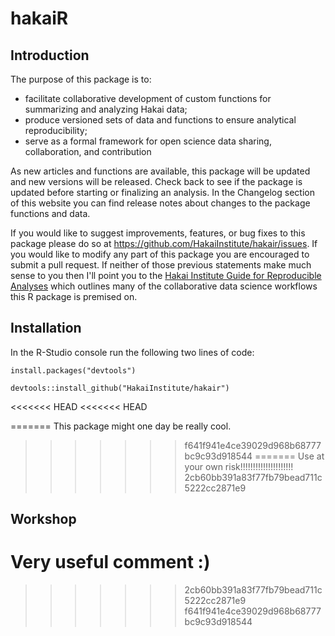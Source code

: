 # hakaiR

## Introduction

The purpose of this package is to:

* facilitate collaborative development of custom functions for summarizing and analyzing Hakai data;
* produce versioned sets of data and functions to ensure analytical reproducibility;
* serve as a formal framework for open science data sharing, collaboration, and contribution

As new articles and functions are available, this package will be updated and new versions will be released. Check back to see if the package is updated before starting or finalizing an analysis. In the Changelog section of this website you can find release notes about changes to the package functions and data.

If you would like to suggest improvements, features, or bug fixes to this package please do so at https://github.com/HakaiInstitute/hakair/issues. If you would like to modify any part of this package you are encouraged to submit a pull request. If neither of those previous statements make much sense to you then I'll point you to the [Hakai Institute Guide for Reproducible Analyses](https://hecate.hakai.org/rguide/#) which outlines many of the collaborative data science workflows this R package is premised on.

## Installation

In the R-Studio console run the following two lines of code:

`install.packages("devtools")`

`devtools::install_github("HakaiInstitute/hakair")`

<<<<<<< HEAD
<<<<<<< HEAD


=======
This package might one day be really cool.
>>>>>>> f641f941e4ce39029d968b68777bc9c93d918544
=======
Use at your own risk!!!!!!!!!!!!!!!!!!!!!
>>>>>>> 2cb60bb391a83f77fb79bead711c5222cc2871e9











## Workshop


Very useful comment :)
=======
>>>>>>> 2cb60bb391a83f77fb79bead711c5222cc2871e9
>>>>>>> f641f941e4ce39029d968b68777bc9c93d918544
